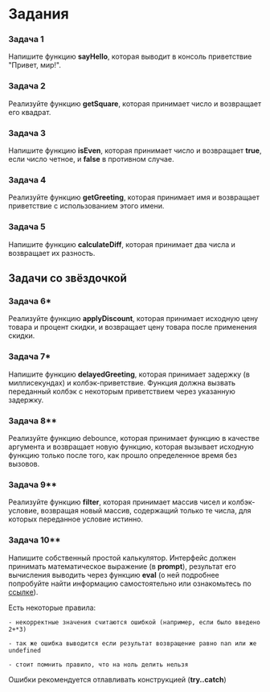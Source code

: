 # Задания

### Задача 1

Напишите функцию **sayHello**, которая выводит в консоль приветствие "Привет, мир!".  

  
### Задача 2

Реализуйте функцию **getSquare**, которая принимает число и возвращает его квадрат.

### Задача 3

Напишите функцию **isEven**, которая принимает число и возвращает **true**, если число четное, и **false** в противном случае.

### Задача 4

Реализуйте функцию **getGreeting**, которая принимает имя и возвращает приветствие с использованием этого имени.

### Задача 5

Напишите функцию **calculateDiff**, которая принимает два числа и возвращает их разность.


## Задачи со звёздочкой
### Задача 6*

Реализуйте функцию **applyDiscount**, которая принимает исходную цену товара и процент скидки, и возвращает цену товара после применения скидки.

### Задача 7*

Напишите функцию **delayedGreeting**, которая принимает задержку (в миллисекундах) и колбэк-приветствие. Функция должна вызвать переданный колбэк с некоторым приветствием через указанную задержку.

### Задача 8**

Реализуйте функцию debounce, которая принимает функцию в качестве аргумента и возвращает новую функцию, которая вызывает исходную функцию только после того, как прошло определенное время без вызовов.

### Задача 9**

Реализуйте функцию **filter**, которая принимает массив чисел и колбэк-условие, возвращая новый массив, содержащий только те числа, для которых переданное условие истинно.

### Задача 10**

Напишите собственный простой калькулятор. Интерфейс должен принимать математическое выражение (в **prompt**), результат его вычисления выводить через функцию **eval** (о ней подробнее попробуйте найти информацию самостоятельно или ознакомьтесь по [ссылке](https://learn.javascript.ru/eval)).

 Есть некоторые правила:

    - некорректные значения считаются ошибкой (например, если было введено 2+*3)

    - так же ошибка выводится если результат возвращение равно nan или же undefined

    - стоит помнить правило, что на ноль делить нельзя

Ошибки рекомендуется отлавливать конструкцией (**try..catch**)